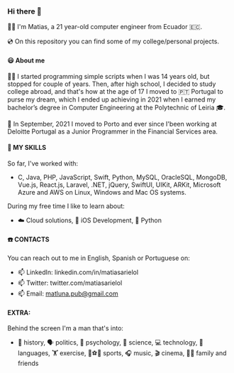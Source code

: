 ### Hi there 👋 

🙋‍♂️ I'm Matias, a 21 year-old computer engineer from Ecuador 🇪🇨.

💿 On this repository you can find some of my college/personal projects.

#### 😃 About me
🧑‍💻 I started programming simple scripts when I was 14 years old, but stopped for couple of years.
Then, after high school, I decided to study college abroad, and that's how at the age of 17 I moved to 🇵🇹 Portugal to purse my dream, which I ended up achieving in 2021 when I earned my bachelor’s degree in Computer Engineering at the Polytechnic of Leiria 🎓.

💼 In September, 2021 I moved to Porto and ever since I'been working at Deloitte Portugal as a Junior Programmer in the Financial Services area. 

#### 💬 MY SKILLS
So far, I've worked with:
- C, Java, PHP, JavaScript, Swift, Python, MySQL,	OracleSQL, MongoDB, Vue.js, React.js, Laravel, .NET, jQuery, SwiftUI, UIKit, ARKit, Microsoft Azure and AWS on Linux, Windows and Mac OS systems. 

During my free time I like to learn about:
- ☁️ Cloud solutions, 🍎 iOS Development, 🐍 Python

#### ☎️ CONTACTS
You can reach out to me in English, Spanish or Portuguese on:
- 📫 LinkedIn: linkedin.com/in/matiasarielol
- 📫 Twitter: twitter.com/matiasarielol
- 📫 Email: matluna.pub@gmail.com

#### EXTRA:
Behind the screen I'm a man that's into: 
- 📜 history, 🗣 politics, 🧠 psychology, 🧪 science, 💻 technology, 👅 languages, 🏋️ exercise, 🏐⚽🎾 sports, 🎧 music, 🎬 cinema, 🫶🏼 family and friends
